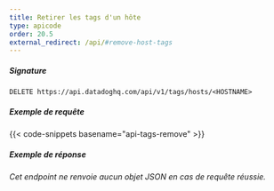 ```yaml
---
title: Retirer les tags d'un hôte
type: apicode
order: 20.5
external_redirect: /api/#remove-host-tags
---
```


##### Signature
`DELETE https://api.datadoghq.com/api/v1/tags/hosts/<HOSTNAME>`
##### Exemple de requête
{{< code-snippets basename="api-tags-remove" >}}
##### Exemple de réponse
*Cet endpoint ne renvoie aucun objet JSON en cas de requête réussie.*

